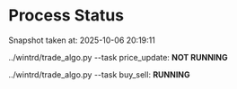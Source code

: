 # Process Status

Snapshot taken at: 2025-10-06 20:19:11

../wintrd/trade_algo.py --task price_update: **NOT RUNNING**

../wintrd/trade_algo.py --task buy_sell: **RUNNING**

